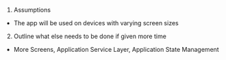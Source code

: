 1. Assumptions
- The app will be used on devices with varying screen sizes

2. Outline what else needs to be done if given more time
- More Screens, Application Service Layer, Application State Management